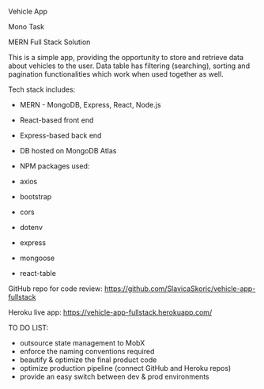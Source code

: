 Vehicle App

Mono Task

MERN Full Stack Solution

This is a simple app, providing the opportunity to store and retrieve data about vehicles to the user. Data table has filtering (searching), sorting and pagination functionalities which work when used together as well.

Tech stack includes:

- MERN - MongoDB, Express, React, Node.js
- React-based front end
- Express-based back end
- DB hosted on MongoDB Atlas

- NPM packages used:

- axios
- bootstrap
- cors
- dotenv
- express
- mongoose
- react-table

GitHub repo for code review:
https://github.com/SlavicaSkoric/vehicle-app-fullstack

Heroku live app:
https://vehicle-app-fullstack.herokuapp.com/

TO DO LIST:

- outsource state management to MobX
- enforce the naming conventions required
- beautify & optimize the final product code
- optimize production pipeline (connect GitHub and Heroku repos)
- provide an easy switch between dev & prod environments
